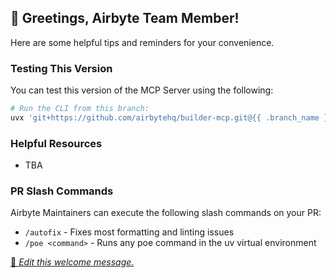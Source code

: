 ## 👋 Greetings, Airbyte Team Member!

Here are some helpful tips and reminders for your convenience.

### Testing This Version

You can test this version of the MCP Server using the following:

```bash
# Run the CLI from this branch:
uvx 'git+https://github.com/airbytehq/builder-mcp.git@{{ .branch_name }}#egg=airbyte-builder-mcp' --help
```

### Helpful Resources

- TBA

### PR Slash Commands

Airbyte Maintainers can execute the following slash commands on your PR:

- `/autofix` - Fixes most formatting and linting issues
- `/poe <command>` - Runs any poe command in the uv virtual environment

[📝 _Edit this welcome message._](https://github.com/airbytehq/builder-mcp/blob/main/.github/pr-welcome-internal.md)
